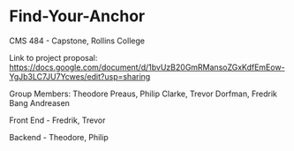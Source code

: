 # Find-Your-Anchor

CMS 484 - Capstone, Rollins College

Link to project proposal: https://docs.google.com/document/d/1bvUzB20GmRMansoZGxKdfEmEow-YgJb3LC7JU7Ycwes/edit?usp=sharing

Group Members: Theodore Preaus, Philip Clarke, Trevor Dorfman, Fredrik Bang Andreasen

Front End - Fredrik, Trevor

Backend - Theodore, Philip
